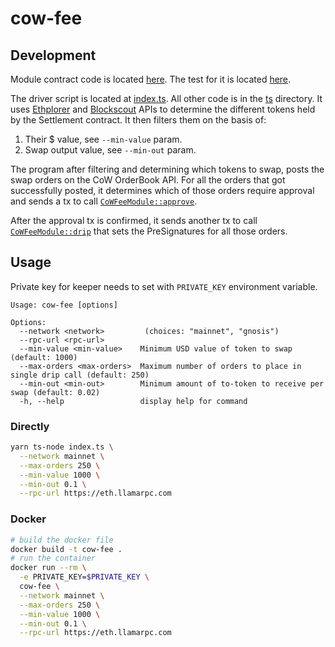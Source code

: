 # cow-fee

## Development

Module contract code is located [here](./src/CoWFeeModule.sol). The test for it
is located [here](./test/CoWFeeModule.t.sol).

The driver script is located at [index.ts](./index.ts). All other code is in the [ts](./ts)
directory. It uses [Ethplorer](https://ethplorer.io) and [Blockscout](https://gnosis.blockscout.com) APIs
to determine the different tokens held by the Settlement contract. It then filters them on the basis of:

1. Their $ value, see `--min-value` param.
2. Swap output value, see `--min-out` param.

The program after filtering and determining which tokens to swap, posts the swap orders on the CoW OrderBook API.
For all the orders that got successfully posted, it determines which of those orders require approval
and sends a tx to call [`CoWFeeModule::approve`](./src/CoWFeeModule.sol).

After the approval tx is confirmed, it sends another tx to call [`CoWFeeModule::drip`](./src/CoWFeeModule.sol)
that sets the PreSignatures for all those orders.

## Usage

Private key for keeper needs to set with `PRIVATE_KEY` environment
variable.

```
Usage: cow-fee [options]

Options:
  --network <network>         (choices: "mainnet", "gnosis")
  --rpc-url <rpc-url>
  --min-value <min-value>    Minimum USD value of token to swap (default: 1000)
  --max-orders <max-orders>  Maximum number of orders to place in single drip call (default: 250)
  --min-out <min-out>        Minimum amount of to-token to receive per swap (default: 0.02)
  -h, --help                 display help for command
```

### Directly

```sh
yarn ts-node index.ts \
  --network mainnet \
  --max-orders 250 \
  --min-value 1000 \
  --min-out 0.1 \
  --rpc-url https://eth.llamarpc.com
```

### Docker

```sh
# build the docker file
docker build -t cow-fee .
# run the container
docker run --rm \
  -e PRIVATE_KEY=$PRIVATE_KEY \
  cow-fee \
  --network mainnet \
  --max-orders 250 \
  --min-value 1000 \
  --min-out 0.1 \
  --rpc-url https://eth.llamarpc.com
```
